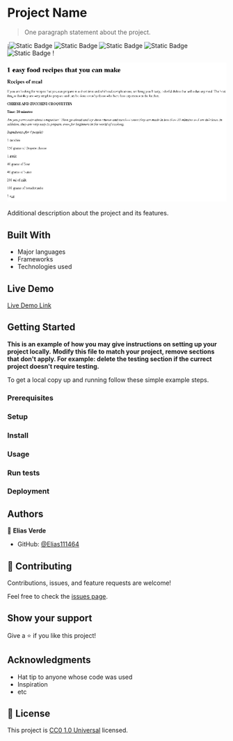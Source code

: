 # Project Name

> One paragraph statement about the project.

¡![Static Badge](https://img.shields.io/badge/gnu%20bash-4EAA25?style=for-the-badge&logo=gnubash&logoColor=4EAA25&logoSize=auto&labelColor=white) ![Static Badge](https://img.shields.io/badge/git-F05032?style=for-the-badge&logo=git&logoColor=F05032&logoSize=auto&labelColor=white) ![Static Badge](https://img.shields.io/badge/github-181717?style=for-the-badge&logo=github&logoColor=181717&logoSize=auto&labelColor=white) ![Static Badge](https://img.shields.io/badge/visual%20studio%20code-007ACC?style=for-the-badge&logo=visualstudiocode&logoColor=007ACC&logoSize=auto&labelColor=white) ![Static Badge](https://img.shields.io/badge/html%205-E34F26?style=for-the-badge&logo=html5&logoColor=E34F26&logoSize=auto&labelColor=white) !

![screenshot](./Screenshot_1.png)

Additional description about the project and its features.

## Built With

- Major languages
- Frameworks
- Technologies used

## Live Demo

[Live Demo Link](https://elias111464.github.io/working-with-text/)

## Getting Started

**This is an example of how you may give instructions on setting up your project locally.**
**Modify this file to match your project, remove sections that don't apply. For example: delete the testing section if the currect project doesn't require testing.**

To get a local copy up and running follow these simple example steps.

### Prerequisites

### Setup

### Install

### Usage

### Run tests

### Deployment

## Authors

👤 **Elias Verde**

- GitHub: [@Elias111464](https://github.com/Elias111464)

## 🤝 Contributing

Contributions, issues, and feature requests are welcome!

Feel free to check the [issues page](https://github.com/Elias111464/working-with-text/issues).

## Show your support

Give a ⭐️ if you like this project!

## Acknowledgments

- Hat tip to anyone whose code was used
- Inspiration
- etc

## 📝 License

This project is [CC0 1.0 Universal](LICENSE) licensed.
